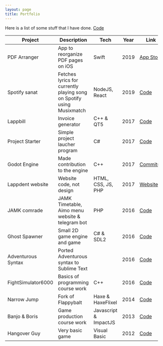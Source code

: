 ```yaml
---
layout: page
title: Portfolio
---
```


Here is a list of some stuff that I have done. 
<a href="    " target="_blank">Code</a>

| Project | Description | Tech | Year | Link |
|---------|-------------|------|-|-----|
|PDF Arranger | App to reorganize PDF pages on iOS | Swift | 2019 | <nobr><a href="https://apps.apple.com/us/app/pdf-arranger/id1466644712?mt=" target="_blank">App Store</a><nobr>| 
| Spotify sanat | Fetches lyrics for currently playing song on Spotify using Musixmatch |NodeJS, React| 2019 | <a href="https://gitlab.com/Jylhis/Spotify-Sanat" target="_blank">Code</a> |
|Lappbill| Invoice generator 	| C++ & QT5| 2017 | <a href="https://gitlab.com/Jylhis/Lappbill" target="_blank">Code</a>|
|Project Starter| Simple project laucher program | C#| 2017| <a href="https://gitlab.com/Jylhis/ProjectStarter" target="_blank">Code</a> |
| Godot Engine	 | Made contribution to the engine	| C++ | 2017 |<a href="https://github.com/godotengine/godot/commits?author=Jylhis" target="_blank">Commits</a> |
|Lappdent website	| Website code, not design 	| HTML, CSS, JS, PHP | 2017 | <a href="http://lappdent.fi/" target="_blank">Website</a> |
| JAMK comrade	 |JAMK Timetable, Aimo menu website & telegram bot  | PHP | 2016| <a href="https://gitlab.com/Jylhis/JAMKcomrade" target="_blank">Code</a> |
|Ghost Spawner	|Small 2D game engine and game	| C# & SDL2 | 2016 | <a href="https://gitlab.com/Loylykauha/Ghost-Spawner" target="_blank">Code</a> |
| Adventurous Syntax | Ported Adventurous syntax to Sublime Text	| | 2016| <a href="https://gitlab.com/Jylhis/Adventurous-Syntax" target="_blank">Code</a> |
|FightSimulator6000| Basics of programming course work	| C++ | 2016|<a href="https://gitlab.com/Jylhis/FightSimulator6000" target="_blank">Code</a> |
| Narrow Jump	 |Fork of Flappybalt 	 |Haxe & HaxeFlixel | 2014 | <a href="https://gitlab.com/Jylhis/NarrowJump" target="_blank">Code</a> |
|Banjo & Boris	|Game production course work  |Javascript & ImpactJS | 2013 | <a href="https://gitlab.com/Jylhis/BanjoBoris" target="_blank">Code</a> |
| Hangover Guy	 | Very basic game | Visual Basic|2012| <a href="https://gitlab.com/Jylhis/Hangover-Guy" target="_blank">Code</a> |


